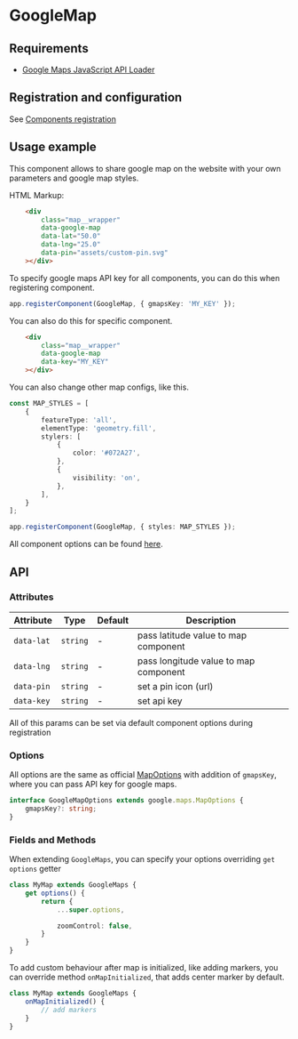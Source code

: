 # GoogleMap

## Requirements
 - [Google Maps JavaScript API Loader](https://www.npmjs.com/package/@googlemaps/js-api-loader)

## Registration and configuration

See [Components registration](/docs/registration.md#components)

## Usage example

This component allows to share google map on the website with your own parameters and google map styles.

HTML Markup:

```html
	<div 
		class="map__wrapper"
		data-google-map
		data-lat="50.0"
		data-lng="25.0"
		data-pin="assets/custom-pin.svg"
	></div>
```

To specify google maps API key for all components, you can do this when registering component.

```ts
app.registerComponent(GoogleMap, { gmapsKey: 'MY_KEY' });
```

You can also do this for specific component.

```html
	<div 
		class="map__wrapper"
		data-google-map
		data-key="MY_KEY"
	></div>
```

You can also change other map configs, like this.

```ts
const MAP_STYLES = [
	{
		featureType: 'all',
		elementType: 'geometry.fill',
		stylers: [
			{
				color: '#072A27',
			},
			{
				visibility: 'on',
			},
		],
	}
];

app.registerComponent(GoogleMap, { styles: MAP_STYLES });
```

All component options can be found [here](#options).

## API

### Attributes

| Attribute | Type | Default | Description |
| --- | --- | --- | --- |
| `data-lat` | `string` | - | pass latitude value to map component |
| `data-lng` | `string` | - | pass longitude value to map component |
| `data-pin` | `string` | - | set a pin icon (url) |
| `data-key` | `string` | - | set api key |

All of this params can be set via default component options during registration

### Options

All options are the same as official [MapOptions](https://developers.google.com/maps/documentation/javascript/reference/map#MapOptions) with addition of `gmapsKey`, where you can pass API key for google maps.

```ts
interface GoogleMapOptions extends google.maps.MapOptions {
	gmapsKey?: string;
}
```

### Fields and Methods

When extending `GoogleMaps`, you can specify your options overriding `get options` getter

```ts
class MyMap extends GoogleMaps {
	get options() {
		return {
			...super.options,

			zoomControl: false,
		}
	}
}
```

To add custom behaviour after map is initialized, like adding markers, you can override method `onMapInitialized`, that adds center marker by default.

```ts
class MyMap extends GoogleMaps {
	onMapInitialized() {
		// add markers
	}
}
```
